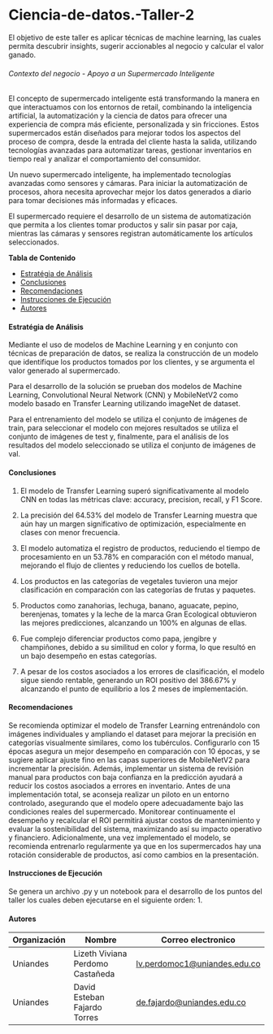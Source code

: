 # Ciencia-de-datos.-Taller-2

El objetivo de este taller es aplicar técnicas de machine learning, las cuales permita descubrir insights, sugerir accionables al negocio y calcular el valor ganado.

###### Contexto del negocio - Apoyo a un Supermercado Inteligente

El concepto de supermercado inteligente está transformando la manera en que interactuamos con los entornos de retail, combinando la inteligencia artificial, la automatización y la ciencia de datos para ofrecer una experiencia de compra más eficiente, personalizada y sin fricciones. Estos supermercados están diseñados para mejorar todos los aspectos del proceso de compra, desde la entrada del cliente hasta la salida, utilizando tecnologías avanzadas para automatizar tareas, gestionar inventarios en tiempo real y analizar el comportamiento del consumidor.

Un nuevo supermercado inteligente, ha implementado tecnologías avanzadas como sensores y cámaras. Para iniciar la automatización de procesos, ahora necesita aprovechar mejor los datos generados a diario para tomar decisiones más informadas y eficaces.

El supermercado requiere el desarrollo de un sistema de automatización que permita a los clientes tomar productos y salir sin pasar por caja, mientras las cámaras y sensores registran automáticamente los artículos seleccionados.


**Tabla de Contenido**
* [Estratégia de Análisis](#estrategia-de-analisis)
* [Conclusiones](#conclusiones)
* [Recomendaciones](#recomendaciones)
* [Instrucciones de Ejecución](#instrucciones-de-ejecucion)
* [Autores](#autores)


#### Estratégia de Análisis

Mediante el uso de modelos de Machine Learning y en conjunto con técnicas de preparación de datos, se realiza la construcción de un modelo que identifique los productos tomados por los clientes, y se argumenta el valor generado al supermercado.

Para el desarrollo de la solución se prueban dos modelos de Machine Learning, Convolutional Neural Network (CNN) y MobileNetV2 como modelo basado en Transfer Learning utilizando imageNet de dataset.

Para el entrenamiento del modelo se utiliza el conjunto de imágenes de train, para seleccionar el modelo con mejores resultados se utiliza el conjunto de imágenes de test y, finalmente, para el análisis de los resultados del modelo seleccionado se utiliza el conjunto de imágenes de val. 

#### Conclusiones

1.	El modelo de Transfer Learning superó significativamente al modelo CNN en todas las métricas clave: accuracy, precision, recall, y F1 Score.

2.	La precisión del 64.53% del modelo de Transfer Learning muestra que aún hay un margen significativo de optimización, especialmente en clases con menor frecuencia.

3.	El modelo automatiza el registro de productos, reduciendo el tiempo de procesamiento en un 53.78% en comparación con el método manual, mejorando el flujo de clientes y reduciendo los cuellos de botella.

4.	Los productos en las categorías de vegetales tuvieron una mejor clasificación en comparación con las categorías de frutas y paquetes. 

5.	Productos como zanahorias, lechuga, banano, aguacate, pepino, berenjenas, tomates y la leche de la marca Gran Ecological obtuvieron las mejores predicciones, alcanzando un 100% en algunas de ellas.

6.	Fue complejo diferenciar productos como papa, jengibre y champiñones, debido a su similitud en color y forma, lo que resultó en un bajo desempeño en estas categorías.

7.	A pesar de los costos asociados a los errores de clasificación, el modelo sigue siendo rentable, generando un ROI positivo del 386.67% y alcanzando el punto de equilibrio a los 2 meses de implementación.

#### Recomendaciones

Se recomienda optimizar el modelo de Transfer Learning entrenándolo con imágenes individuales y ampliando el dataset para mejorar la precisión en categorías visualmente similares, como los tubérculos. Configurarlo con 15 épocas asegura un mejor desempeño en comparación con 10 épocas, y se sugiere aplicar ajuste fino en las capas superiores de MobileNetV2 para incrementar la precisión. Además, implementar un sistema de revisión manual para productos con baja confianza en la predicción ayudará a reducir los costos asociados a errores en inventario.
Antes de una implementación total, se aconseja realizar un piloto en un entorno controlado, asegurando que el modelo opere adecuadamente bajo las condiciones reales del supermercado. Monitorear continuamente el desempeño y recalcular el ROI permitirá ajustar costos de mantenimiento y evaluar la sostenibilidad del sistema, maximizando así su impacto operativo y financiero.
Adicionalmente, una vez implementado el modelo, se recomienda entrenarlo regularmente ya que en los supermercados hay una rotación considerable de productos, así como cambios en la presentación. 

#### Instrucciones de Ejecución

Se genera un archivo .py y un notebook para el desarrollo de los puntos del taller los cuales deben ejecutarse en el siguiente orden: 
1. 


#### Autores

| Organización   | Nombre | Correo electronico | 
|----------|-------------|-------------|
| Uniandes |  Lizeth Viviana Perdomo Castañeda | lv.perdomoc1@uniandes.edu.co |
| Uniandes |  David Esteban Fajardo Torres | de.fajardo@uniandes.edu.co |
